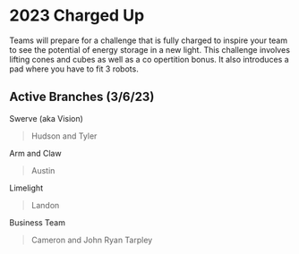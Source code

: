 # 2023 Charged Up
  Teams will prepare for a challenge that is fully charged to inspire your team to see the potential of energy storage in a new light. 
  This challenge involves lifting cones and cubes as well as a co opertition bonus. 
  It also introduces a pad where you have to fit 3 robots. 

## Active Branches (3/6/23)

Swerve (aka Vision)
> Hudson and Tyler
 
Arm and Claw
> Austin
 
Limelight
> Landon

Business Team
> Cameron and John Ryan Tarpley
